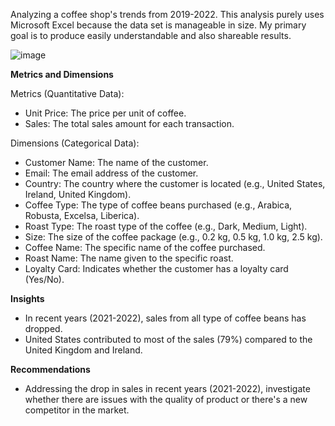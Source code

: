 Analyzing a coffee shop's trends from 2019-2022.
This analysis purely uses Microsoft Excel because the data set is manageable in size. My primary goal is to produce easily understandable and also shareable results.

![image](https://github.com/user-attachments/assets/0d4b4d43-6b42-4c82-b698-c96a8d86a9b0)

**Metrics and Dimensions**

Metrics (Quantitative Data):
- Unit Price: The price per unit of coffee.
- Sales: The total sales amount for each transaction.

Dimensions (Categorical Data):
- Customer Name: The name of the customer.
- Email: The email address of the customer.
- Country: The country where the customer is located (e.g., United States, Ireland, United Kingdom).
- Coffee Type: The type of coffee beans purchased (e.g., Arabica, Robusta, Excelsa, Liberica).
- Roast Type: The roast type of the coffee (e.g., Dark, Medium, Light).
- Size: The size of the coffee package (e.g., 0.2 kg, 0.5 kg, 1.0 kg, 2.5 kg).
- Coffee Name: The specific name of the coffee purchased.
- Roast Name: The name given to the specific roast.
- Loyalty Card: Indicates whether the customer has a loyalty card (Yes/No).

**Insights**
- In recent years (2021-2022), sales from all type of coffee beans has dropped.
- United States contributed to most of the sales (79%) compared to the United Kingdom and Ireland.

**Recommendations**
- Addressing the drop in sales in recent years (2021-2022), investigate whether there are issues with the quality of product or there's a new competitor in the market.
